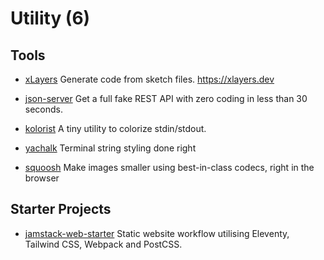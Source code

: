 # Utility (6)

## Tools

- [xLayers](https://github.com/xlayers/xlayers)
  Generate code from sketch files. <https://xlayers.dev>

- [json-server](https://github.com/typicode/json-server)
  Get a full fake REST API with zero coding in less than 30 seconds.

- [kolorist](https://github.com/marvinhagemeister/kolorist)
  A tiny utility to colorize stdin/stdout.

- [yachalk](https://github.com/bluenote10/yachalk)
  Terminal string styling done right

- [squoosh](https://github.com/GoogleChromeLabs/squoosh)
  Make images smaller using best-in-class codecs, right in the browser

## Starter Projects

- [jamstack-web-starter](https://github.com/scottishstoater/jamstack-web-starter)
  Static website workflow utilising Eleventy, Tailwind CSS, Webpack and PostCSS.
